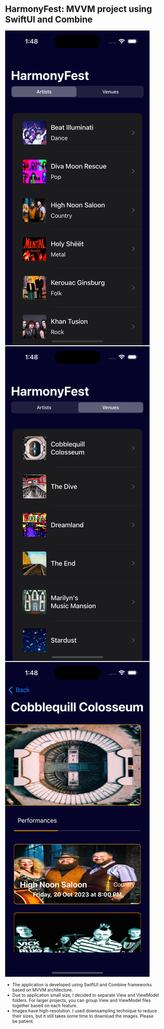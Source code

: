 # HarmonyFest: MVVM project using SwiftUI and Combine

![Screenshot1](/Screenshot/Screen1.png)
![Screenshot2](/Screenshot/Screen2.png)
![Screenshot3](/Screenshot/Screen3.png)

* The application is developed using SwiftUI and Combine frameworks based on MVVM architecture.
* Due to application small size, I decided to separate View and ViewModel folders. For larger projects, you can group View and ViewModel files together based on each feature.
* Images have high-resolution. I used downsampling technique to reduce their sizes, but it still takes some time to download the images. Please be patient.
